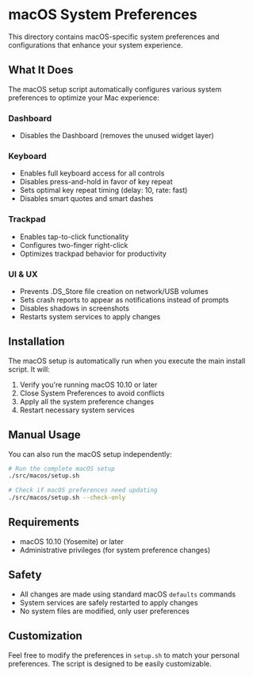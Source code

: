 # macOS System Preferences

This directory contains macOS-specific system preferences and configurations that enhance your system experience.

## What It Does

The macOS setup script automatically configures various system preferences to optimize your Mac experience:

### Dashboard
- Disables the Dashboard (removes the unused widget layer)

### Keyboard
- Enables full keyboard access for all controls
- Disables press-and-hold in favor of key repeat
- Sets optimal key repeat timing (delay: 10, rate: fast)
- Disables smart quotes and smart dashes

### Trackpad
- Enables tap-to-click functionality
- Configures two-finger right-click
- Optimizes trackpad behavior for productivity

### UI & UX
- Prevents .DS_Store file creation on network/USB volumes
- Sets crash reports to appear as notifications instead of prompts
- Disables shadows in screenshots
- Restarts system services to apply changes

## Installation

The macOS setup is automatically run when you execute the main install script. It will:

1. Verify you're running macOS 10.10 or later
2. Close System Preferences to avoid conflicts
3. Apply all the system preference changes
4. Restart necessary system services

## Manual Usage

You can also run the macOS setup independently:

```bash
# Run the complete macOS setup
./src/macos/setup.sh

# Check if macOS preferences need updating
./src/macos/setup.sh --check-only
```

## Requirements

- macOS 10.10 (Yosemite) or later
- Administrative privileges (for system preference changes)

## Safety

- All changes are made using standard macOS `defaults` commands
- System services are safely restarted to apply changes
- No system files are modified, only user preferences

## Customization

Feel free to modify the preferences in `setup.sh` to match your personal preferences. The script is designed to be easily customizable.

